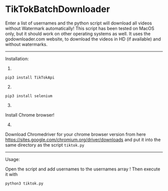 # TikTokBatchDownloader

Enter a list of usernames and the python script will download all videos without Watermark automatically!
This script has been tested on MacOS only, but it should work on other operating systems as well. It uses the godownloader.com website, to download the videos in HD (if available) and without watermarks.

---
Installation:

1.
```
pip3 install TikTokApi
```

2.
```
pip3 install selenium
```

3.
Install Chrome browser!

4.
Download Chromedriver for your chrome browser version from here https://sites.google.com/chromium.org/driver/downloads and put it into the same directory as the script ```tiktok.py```

---
Usage:

Open the script and add usernames to the usernames array !
Then execute it with
```
python3 tiktok.py
```

